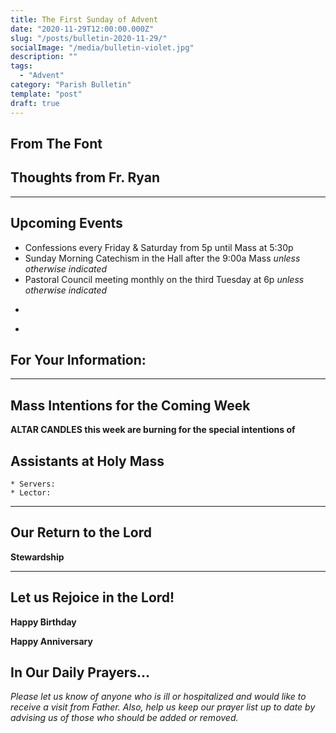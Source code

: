 ```yaml
---
title: The First Sunday of Advent
date: "2020-11-29T12:00:00.000Z"
slug: "/posts/bulletin-2020-11-29/"
socialImage: "/media/bulletin-violet.jpg"
description: ""
tags:
  - "Advent"
category: "Parish Bulletin"
template: "post"
draft: true
---
```


## From The Font



## Thoughts from Fr. Ryan



---

## Upcoming Events

* Confessions every Friday & Saturday from 5p until Mass at 5:30p
* Sunday Morning Catechism in the Hall after the 9:00a Mass *unless otherwise indicated*
* Pastoral Council meeting monthly on the third Tuesday at 6p *unless otherwise indicated*

-
*  


## For Your Information:


---

## Mass Intentions for the Coming Week



**ALTAR CANDLES this week are burning for the special intentions of**

## Assistants at Holy Mass

	* Servers: 
	* Lector: 

---



## Our Return to the Lord


**Stewardship** 

---

## Let us Rejoice in the Lord!

**Happy Birthday** 

**Happy Anniversary** 

## In Our Daily Prayers…

 
*Please let us know of anyone who is ill or hospitalized and would like to receive a visit from Father. Also, help us keep our prayer list up to date by advising us of those who should be added or removed.*
